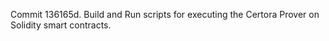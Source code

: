 Commit 136165d.                    Build and Run scripts for executing the Certora Prover on Solidity smart contracts.